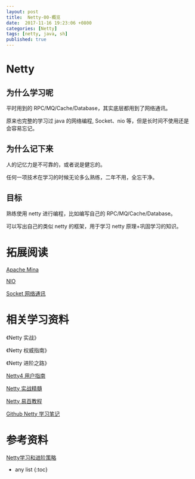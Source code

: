 ```yaml
---
layout: post
title:  Netty-00-概览
date:  2017-11-16 19:23:06 +0800
categories: [Netty]
tags: [netty, java, sh]
published: true
---
```



# Netty

## 为什么学习呢

平时用到的 RPC/MQ/Cache/Database，其实底层都用到了网络通讯。

原来也完整的学习过 java 的网络编程, Socket、nio 等，但是长时间不使用还是会容易忘记。

## 为什么记下来

人的记忆力是不可靠的，或者说是健忘的。

任何一项技术在学习的时候无论多么熟练，二年不用，全忘干净。

## 目标

熟练使用 netty 进行编程，比如编写自己的 RPC/MQ/Cache/Database。

可以写出自己的类似 netty 的框架，用于学习 netty 原理+巩固学习的知识。

# 拓展阅读

[Apache Mina](https://houbb.github.io/2017/11/15/apache-mina)

[NIO](https://houbb.github.io/2018/09/22/java-nio-01-overview)

[Socket 网络通讯](https://houbb.github.io/2018/09/22/java-net-01-overview)

# 相关学习资料

《Netty 实战》

《Netty 权威指南》

《Netty 进阶之路》

[Netty4 用户指南](https://waylau.com/netty-4-user-guide/)

[Netty 实战精髓](https://github.com/waylau/essential-netty-in-action)

[Netty 易百教程](https://www.yiibai.com/netty/)

[Github Netty 学习笔记](https://github.com/code4craft/netty-learning/blob/master/publish/all.md)

# 参考资料

[Netty学习和进阶策略](https://mp.weixin.qq.com/s/WcWBmvkbft-aNrwqcQu32w)

* any list
{:toc}

